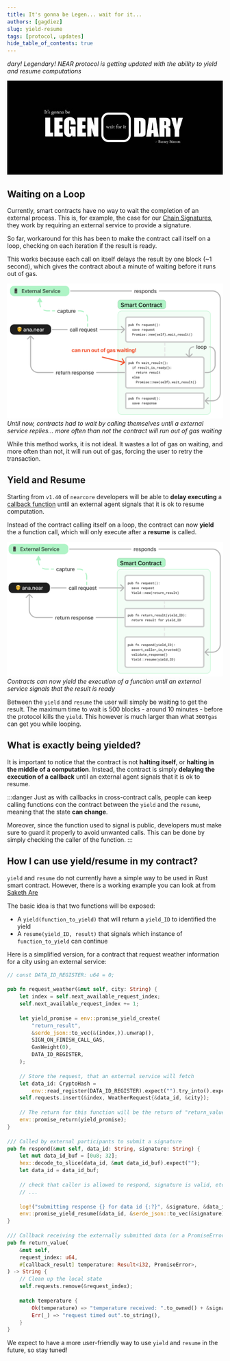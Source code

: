 ```yaml
---
title: It's gonna be Legen... wait for it...
authors: [gagdiez]
slug: yield-resume
tags: [protocol, updates]
hide_table_of_contents: true
---
```


*dary! Legendary! NEAR protocol is getting updated with the ability to yield and resume computations*

![waiting on a loop](../website/static/docs/blog/legendary.jpg)

<!-- truncate -->

## Waiting on a Loop
Currently, smart contracts have no way to wait the completion of an external process. This is, for example, the case for our [Chain Signatures](/concepts/abstraction/chain-signatures), they work by requiring an external service to provide a signature.

So far, workaround for this has been to make the contract call itself on a loop, checking on each iteration if the result is ready.

This works because each call on itself delays the result by one block (~1 second), which gives the contract about a minute of waiting before it runs out of gas.

![waiting on a loop](../website/static/docs/blog/contract-wait-loop.png)
*Until now, contracts had to wait by calling themselves until a external service replies... more often than not the contract will run out of gas waiting*

While this method works, it is not ideal. It wastes a lot of gas on waiting, and more often than not, it will run out of gas, forcing the user to retry the transaction.

## Yield and Resume
Starting from `v1.40` of `nearcore` developers will be able to **delay executing** a [callback function](/build/smart-contracts/anatomy/crosscontract#callback-method) until an external agent signals that it is ok to resume computation.

Instead of the contract calling itself on a loop, the contract can now **yield** the a function call, which will only execute after a **resume** is called.

![waiting on a yield](../website/static/docs/blog/contract-wait-yield.png)
*Contracts can now yield the execution of a function until an external service signals that the result is ready*

Between the `yield` and `resume` the user will simply be waiting to get the result. The maximum time to wait is 500 blocks - around 10 minutes - before the protocol kills the `yield`. This however is much larger than what `300Tgas` can get you while looping.

## What is exactly being yielded?
It is important to notice that the contract is not **halting itself**, or **halting in the middle of a computation**. Instead, the contract is simply **delaying the execution of a callback** until an external agent signals that it is ok to resume.

:::danger
Just as with callbacks in cross-contract calls, people can keep calling functions con the contract between the `yield` and the `resume`, meaning that the state **can change**.

Moreover, since the function used to signal is public, developers must make sure to guard it properly to avoid unwanted calls. This can be done by simply checking the caller of the function.
:::

## How I can use yield/resume in my contract?
`yield` and `resume` do not currently have a simple way to be used in Rust smart contract. However, there is a working example you can look at from [Saketh Are](https://github.com/near/near-sdk-rs/pull/1133/files)

The basic idea is that two functions will be exposed:
- A `yield(function_to_yield)` that will return a `yield_ID` to identified the yield
- A `resume(yield_ID, result)` that signals which instance of `function_to_yield` can continue

Here is a simplified version, for a contract that request weather information for a city using an external service:

```rust
// const DATA_ID_REGISTER: u64 = 0;

pub fn request_weather(&mut self, city: String) {
    let index = self.next_available_request_index;
    self.next_available_request_index += 1;

    let yield_promise = env::promise_yield_create(
        "return_result",
        &serde_json::to_vec(&(index,)).unwrap(),
        SIGN_ON_FINISH_CALL_GAS,
        GasWeight(0),
        DATA_ID_REGISTER,
    );

    // Store the request, that an external service will fetch
    let data_id: CryptoHash =
        env::read_register(DATA_ID_REGISTER).expect("").try_into().expect("");
    self.requests.insert(&index, WeatherRequest{&data_id, &city});

    // The return for this function will be the return of "return_value"
    env::promise_return(yield_promise);
}

/// Called by external participants to submit a signature
pub fn respond(&mut self, data_id: String, signature: String) {
    let mut data_id_buf = [0u8; 32];
    hex::decode_to_slice(data_id, &mut data_id_buf).expect("");
    let data_id = data_id_buf;

    // check that caller is allowed to respond, signature is valid, etc.
    // ...

    log!("submitting response {} for data id {:?}", &signature, &data_id);
    env::promise_yield_resume(&data_id, &serde_json::to_vec(&signature).unwrap());
}

/// Callback receiving the externally submitted data (or a PromiseError)
pub fn return_value(
    &mut self,
    request_index: u64,
    #[callback_result] temperature: Result<i32, PromiseError>,
) -> String {
    // Clean up the local state
    self.requests.remove(&request_index);

    match temperature {
        Ok(temperature) => "temperature received: ".to_owned() + &signature,
        Err(_) => "request timed out".to_string(),
    }
}
```

We expect to have a more user-friendly way to use `yield` and `resume` in the future, so stay tuned!